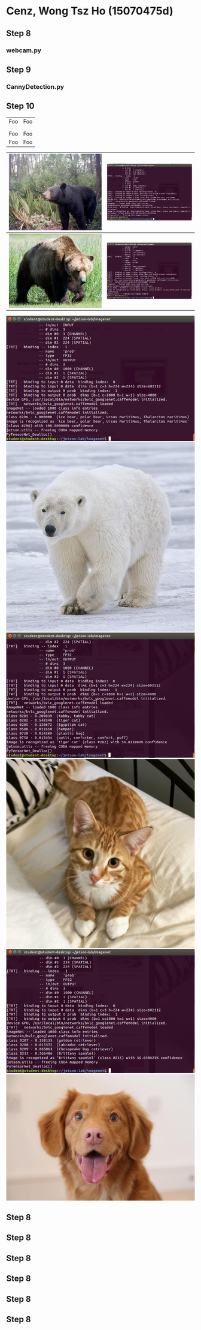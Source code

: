 # Cenz, Wong Tsz Ho (15070475d)
## Step 8
### webcam.py
## Step 9
### CannyDetection.py
## Step 10
<table>
    <tr>
        <td>Foo</td><td>Foo</td>
    </tr>
    <tr>
        <td></td><td></td>
    </tr>
      <tr>
        <td></td><td></td>
    </tr>
      <tr>
        <td>Foo</td><td>Foo</td>
    </tr>
      <tr>
        <td>Foo</td><td>Foo</td>
    </tr>
</table>

| ![2](./black_bear.jpg) |![1](./BlackBear_Result.png)   |
|----|---|
|![4](./brown_bear.jpg)    | ![3](./BroswenBear_result.png)  |


![5](./PolarBearResult.png)
![6](./polar_bear.jpg)
![7](./cat.png)
![8](./cat.jpg)
![9](./dog.png)
![10](./dog.jpg)


## Step 8
## Step 8
## Step 8
## Step 8
## Step 8
## Step 8
